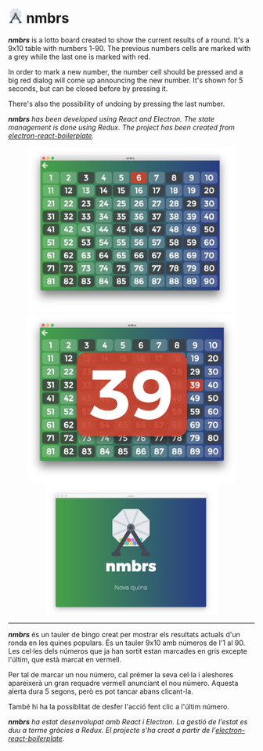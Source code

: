 <h1> <img src="resources/icon.png" width="30" /> nmbrs</h1>

***nmbrs*** is a lotto board created to show the current results of a round. It's a 9x10 table with numbers 1-90. The previous numbers cells are marked with a grey while the last one is marked with red.

In order to mark a new number, the number cell should be pressed and a big red dialog will come up announcing the new number. It's shown for 5 seconds, but can be closed before by pressing it.

There's also the possibility of undoing by pressing the last number.

***nmbrs*** *has been developed using React and Electron. The state management is done using Redux. The project has been created from [electron-react-boilerplate](https://github.com/chentsulin/electron-react-boilerplate).*

<p align="center">
	<img src="resources/tauler.png" width="425" /> <img src="resources/alerta.png" width="425" />
	<img src="resources/inici.png" width="350" />
</p>

---

***nmbrs*** és un tauler de bingo creat per mostrar els resultats actuals d'un ronda en les quines populars. És un tauler 9x10 amb números de l'1 al 90. Les cel·les dels números que ja han sortit estan marcades en gris excepte l'últim, que està marcat en vermell.

Per tal de marcar un nou número, cal prémer la seva cel·la i aleshores apareixerà un gran requadre vermell anunciant el nou número. Aquesta alerta dura 5 segons, però es pot tancar abans clicant-la.

També hi ha la possiblitat de desfer l'acció fent clic a l'últim número.

***nmbrs*** *ha estat desenvolupat amb React i Electron. La gestió de l'estat es duu a terme gràcies a Redux. El projecte s'ha creat a partir de l'[electron-react-boilerplate](https://github.com/chentsulin/electron-react-boilerplate).*

